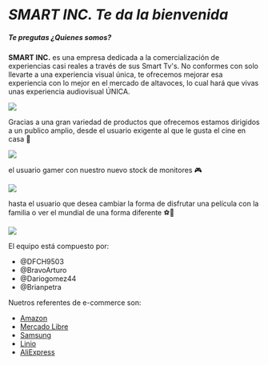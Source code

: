 # *SMART INC. Te da la bienvenida*

##### ****Te pregutas ¿Quienes somos?****

**SMART INC.** es  una empresa dedicada a la comercialización de experiencias casi reales a través de sus Smart Tv's.
No conformes con solo llevarte a  una experiencia visual única, te ofrecemos mejorar esa experiencia con lo mejor en el mercado de altavoces, lo cual hará que vivas unas experiencia audiovisual ÚNICA. 
 
![](https://zupimages.net/up/20/38/bn1e.png)


Gracias a una gran variedad de productos que ofrecemos estamos dirigidos a un publico amplio, desde el usuario exigente al que le gusta el cine en casa 🎥

![](https://filmeventos.com/wp-content/uploads/2020/09/best-big-home-theatre-movie-projector-screns.jpg)

el usuario gamer con nuestro nuevo stock de monitores 🎮

![](https://img.global.news.samsung.com/ar/wp-content/uploads/2020/01/Samsung-Odyssey_02-612x408.jpg)

hasta el usuario que desea cambiar la forma de disfrutar una película con la familia o ver el mundial de una forma diferente ⚽🎉

![](https://www.mielectro.es/blog/wp-content/uploads/2017/02/futbol-en-TV.jpg)

El equipo está compuesto por: 
- @DFCH9503
- @BravoArturo
- @Dariogomez44
- @Brianpetra
 
 Nuetros referentes de e-commerce son:
 - [Amazon](https://www.amazon.com/-/es/)
 - [Mercado Libre](https://www.mercadolibre.com.co/)
 - [Samsung](https://www.samsung.com/co/)
 - [Linio](https://www.linio.com.co/)
 - [AliExpress](https://es.aliexpress.com/)
 

